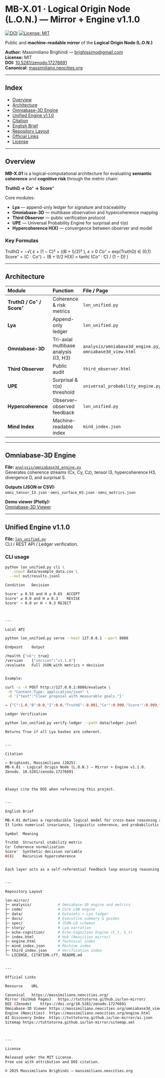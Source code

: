 # MB-X.01 · Logical Origin Node (L.O.N.) — Mirror + Engine v1.1.0

[![DOI](https://zenodo.org/badge/DOI/10.5281/zenodo.17276691.svg)](https://doi.org/10.5281/zenodo.17276691)
[![License: MIT](https://img.shields.io/badge/License-MIT-blue.svg)](LICENSE)

Public and **machine-readable mirror** of the **Logical Origin Node (L.O.N.)**

**Author:** Massimiliano Brighindi — [brighissimo@gmail.com](mailto:brighissimo@gmail.com)  
**License:** MIT  
**DOI:** [10.5281/zenodo.17276691](https://doi.org/10.5281/zenodo.17276691)  
**Canonical:** [massimiliano.neocities.org](https://massimiliano.neocities.org/)

---

## Index
- [Overview](#overview)
- [Architecture](#architecture)
- [Omniabase-3D Engine](#omniabase-3d-engine)
- [Unified Engine v1.1.0](#unified-engine-v110)
- [Citation](#citation)
- [English Brief](#english-brief)
- [Repository Layout](#repository-layout)
- [Official Links](#official-links)
- [License](#license)

---

## Overview

**MB-X.01** is a logical–computational architecture for evaluating **semantic coherence** and **cognitive risk** through the metric chain:

**TruthΩ → Co⁺ → Score⁺**

Core modules:

- **Lya** — append-only ledger for signature and traceability  
- **Omniabase-3D** — multibase observation and hypercoherence mapping  
- **Third Observer** — public verification protocol  
- **UPE** — Universal Probability Engine for surprisal and τ(α)  
- **Hypercoherence H(X)** — convergence between observer and model  

### Key Formulas

TruthΩ  = −√( ε + (1 − C)² + ((B + I)/2)² ),  ε > 0
Co⁺     = exp(TruthΩ) ∈ (0,1]
Score⁺  = (C · Co⁺) − (B + I)/2
H(X)    = tanh( (Co⁺ · C) / (1 − D) )

---

## Architecture

| Module | Function | File / Page |
|:--|:--|:--|
| **TruthΩ / Co⁺ / Score⁺** | Coherence & risk metrics | `lon_unified.py` |
| **Lya** | Append-only ledger | `lon_unified.py` |
| **Omniabase-3D** | Tri-axial multibase analysis (I3, H3) | `analysis/omniabase3d_engine.py`, `omniabase3d_view.html` |
| **Third Observer** | Public audit | `third_observer.html` |
| **UPE** | Surprisal & τ(α) threshold | `universal_probability_engine.py` |
| **Hypercoherence** | Observer–observed feedback | `lon_unified.py` |
| **Mind Index** | Machine-readable index | `mind_index.json` |

---

## Omniabase-3D Engine

**File:** [`analysis/omniabase3d_engine.py`](https://github.com/Tuttotorna/lon-mirror/blob/main/analysis/omniabase3d_engine.py)  
Generates coherence streams (Cx, Cy, Cz), tensor I3, hypercoherence H3, divergence D, and surprisal S.

**Outputs (JSON or CSV):**  
`omni_tensor_I3.json` · `omni_surface_H3.json` · `omni_metrics.json`

**Demo viewer (Plotly):**  
[Omniabase-3D Viewer](https://massimiliano.neocities.org/omniabase3d_view.html)

---

## Unified Engine v1.1.0

**File:** [`lon_unified.py`](https://github.com/Tuttotorna/lon-mirror/blob/main/lon_unified.py)  
CLI / REST API / Ledger verification.

### CLI usage

```bash
python lon_unified.py cli \
  --input data/example_data.csv \
  --out out/results.jsonl

Condition	Decision

Score⁺ ≥ 0.55 and H ≥ 0.65	ACCEPT
Score⁺ ≥ 0.0 and H ≥ 0.3	REVISE
Score⁺ < 0.0 or H < 0.3	REJECT



---

Local API

python lon_unified.py serve --host 127.0.0.1 --port 8088

Endpoint	Output

/health	{"ok": true}
/version	{"version":"v1.1.0"}
/evaluate	Full JSON with metrics + decision


Example:

curl -s -X POST http://127.0.0.1:8088/evaluate \
 -H "Content-Type: application/json" \
 -d '{"text":"Clear proposal with measurable goals."}'

→ {"C":1.0,"B":0.0,"I":0.0,"TruthΩ":-0.001,"Co⁺":0.999,"Score⁺":0.999,"H":0.795,"decision":"ACCEPT"}

Ledger Verification

python lon_unified.py verify-ledger --path data/ledger.jsonl

Returns True if all Lya hashes are coherent.


---

Citation

> Brighindi, Massimiliano (2025).
MB-X.01 · Logical Origin Node (L.O.N.) — Mirror + Engine v1.1.0.
Zenodo. 10.5281/zenodo.17276691



Always cite the DOI when referencing this project.


---

English Brief

MB-X.01 defines a reproducible logical model for cross-base reasoning and semantic-risk calibration.
It links numerical invariance, linguistic coherence, and probabilistic convergence into a single auditable framework.

Symbol	Meaning

TruthΩ	Structural stability metric
Co⁺	Coherence normalization
Score⁺	Synthetic decision variable
H(X)	Recursive hypercoherence


Each layer acts as a self-referential feedback loop ensuring reasoning consistency.


---

Repository Layout

lon-mirror/
├─ analysis/            # Omniabase-3D engine and metrics
├─ code/                # Core LON engine
├─ data/                # Datasets + Lya ledger
├─ docs/                # Executive summary & guides
├─ spec/                # JSON-LD schemas
├─ story/               # Lya narrative
├─ echo-cognition/      # Echo-Cognition Engine (C_t, S_t)
├─ index.html           # Hub (Neocities mirror)
├─ engine.html          # Technical index
├─ mind_index.json      # Machine index
├─ third_index.json     # Verification index
└─ LICENSE, CITATION.cff, README.md


---

Official Links

Resource	URL

Canonical	https://massimiliano.neocities.org/
Mirror (GitHub Pages)	https://tuttotorna.github.io/lon-mirror/
DOI (Zenodo)	https://doi.org/10.5281/zenodo.17276691
Omniabase-3D Viewer	https://massimiliano.neocities.org/omniabase3d_view.html
Engine (Neocities)	https://massimiliano.neocities.org/engine.html
AI Discovery Index	https://tuttotorna.github.io/lon-mirror/ai.json
Sitemap	https://tuttotorna.github.io/lon-mirror/sitemap.xml



---

License

Released under the MIT License.
Free use with attribution and DOI citation.

© 2025 Massimiliano Brighindi — massimiliano.neocities.org

